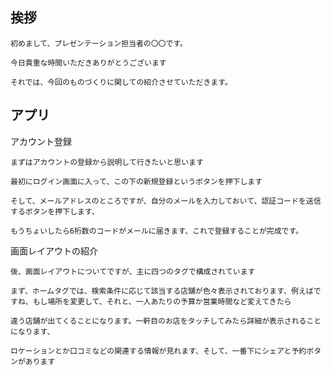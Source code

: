 ## 挨拶

    初めまして、プレゼンテーション担当者の〇〇です。

    今日貴重な時間いただきありがとうございます

    それでは、今回のものづくりに関しての紹介させていただきます。

## アプリ

アカウント登録

    まずはアカウントの登録から説明して行きたいと思います

    最初にログイン画面に入って、この下の新規登録というボタンを押下します

    そして、メールアドレスのところですが、自分のメールを入力しておいて、認証コードを送信するボタンを押下します、

    もうちょいしたら6桁数のコードがメールに届きます、これで登録することが完成です。

画面レイアウトの紹介

    後、画面レイアウトについてですが、主に四つのタグで構成されています

    まず、ホームタグでは、検索条件に応じて該当する店舗が色々表示されております、例えばですね、もし場所を変更して、それと、一人あたりの予算か営業時間など変えてきたら

    違う店舗が出てくることになります。一軒目のお店をタッチしてみたら詳細が表示されることになります、

    ロケーションとか口コミなどの関連する情報が見れます、そして、一番下にシェアと予約ボタンがあります
